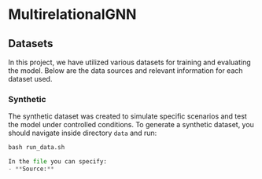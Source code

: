 # MultirelationalGNN

## Datasets
In this project, we have utilized various datasets for training and evaluating the model. Below are the data sources and relevant information for each dataset used.

### Synthetic
The synthetic dataset was created to simulate specific scenarios and test the model under controlled conditions. 
To generate a synthetic dataset, you should navigate inside directory `data` and run:
```python
bash run_data.sh

In the file you can specify:
- **Source:**




